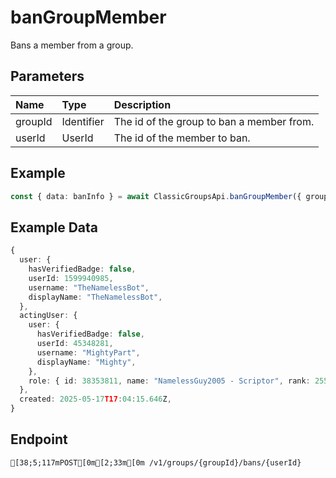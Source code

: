 
# banGroupMember
Bans a member from a group.


## Parameters
| Name    | Type       | Description                               |
| :------ | :--------- | :---------------------------------------- |
| groupId | Identifier | The id of the group to ban a member from. |
| userId  | UserId     | The id of the member to ban.              |



## Example
```ts copy showLineNumbers
const { data: banInfo } = await ClassicGroupsApi.banGroupMember({ groupId: 5850082, userId: 1599940985 }); 
```


## Example Data
```ts copy showLineNumbers
{
  user: {
    hasVerifiedBadge: false,
    userId: 1599940985,
    username: "TheNamelessBot",
    displayName: "TheNamelessBot",
  },
  actingUser: {
    user: {
      hasVerifiedBadge: false,
      userId: 45348281,
      username: "MightyPart",
      displayName: "Mighty",
    },
    role: { id: 38353811, name: "NamelessGuy2005 - Scriptor", rank: 255 },
  },
  created: 2025-05-17T17:04:15.646Z,
} 
```


## Endpoint
```ansi
[38;5;117mPOST[0m[2;33m[0m /v1/groups/{groupId}/bans/{userId}
```
  